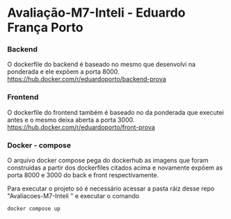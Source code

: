 # Avaliação-M7-Inteli - Eduardo França Porto

### **Backend**

O dockerfile do backend é baseado no mesmo que desenvolvi na ponderada e ele expõem a porta 8000.
https://hub.docker.com/r/eduardoporto/backend-prova


### **Frontend**

O dockerfile do frontend também é baseado no da ponderada que executei antes e o mesmo deixa aberta a porta 3000.
https://hub.docker.com/r/eduardoporto/front-prova

### **Docker - compose**

O arquivo docker compose pega do dockerhub as imagens que foram construidas a partir dos dockerfiles citados acima e novamente expõem as porta 8000 e 3000 do back e front respectivamente.

Para executar o projeto só é necessário acessar a pasta ráiz desse repo "Avaliacoes-M7-Inteli " e executar o comando

`docker compose up`
